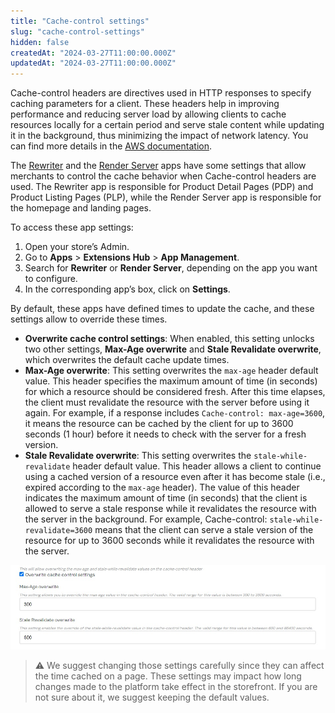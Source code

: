 ```yaml
---
title: "Cache-control settings"
slug: "cache-control-settings"
hidden: false
createdAt: "2024-03-27T11:00:00.000Z"
updatedAt: "2024-03-27T11:00:00.000Z"
---
```

Cache-control headers are directives used in HTTP responses to specify caching parameters for a client. These headers help in improving performance and reducing server load by allowing clients to cache resources locally for a certain period and serve stale content while updating it in the background, thus minimizing the impact of network latency. You can find more details in the [AWS documentation](https://docs.aws.amazon.com/AmazonCloudFront/latest/DeveloperGuide/Expiration.html).

The [Rewriter](https://developers.vtex.com/docs/guides/rewriter) and the [Render Server](https://developers.vtex.com/docs/guides/render-server) apps have some settings that allow merchants to control the cache behavior when Cache-control headers are used. The Rewriter app is responsible for Product Detail Pages (PDP) and Product Listing Pages (PLP), while the Render Server app is responsible for the homepage and landing pages.

To access these app settings:

1. Open your store’s Admin.
2. Go to **Apps** > **Extensions Hub** > **App Management**.
3. Search for **Rewriter** or **Render Server**, depending on the app you want to configure.
4. In the corresponding app’s box, click on <i class="fa fa-gear"></i> **Settings**.

By default, these apps have defined times to update the cache, and these settings allow to override these times.

- **Overwrite cache control settings**: When enabled, this setting unlocks two other settings, **Max-Age overwrite** and **Stale Revalidate overwrite**, which overwrites the default cache update times.
- **Max-Age overwrite**: This setting overwrites the `max-age` header default value. This header specifies the maximum amount of time (in seconds) for which a resource should be considered fresh. After this time elapses, the client must revalidate the resource with the server before using it again. For example, if a response includes `Cache-control: max-age=3600`, it means the resource can be cached by the client for up to 3600 seconds (1 hour) before it needs to check with the server for a fresh version.
- **Stale Revalidate overwrite**: This setting overwrites the `stale-while-revalidate` header default value. This header allows a client to continue using a cached version of a resource even after it has become stale (i.e., expired according to the `max-age` header). The value of this header indicates the maximum amount of time (in seconds) that the client is allowed to serve a stale response while it revalidates the resource with the server in the background. For example, Cache-control: `stale-while-revalidate=3600` means that the client can serve a stale version of the resource for up to 3600 seconds while it revalidates the resource with the server.

![Cache-control settings](../../../../images/cache-control-settings.jpg)

>⚠ We suggest changing those settings carefully since they can affect the time cached on a page. These settings may impact how long changes made to the platform take effect in the storefront. If you are not sure about it, we suggest keeping the default values.
